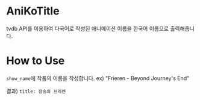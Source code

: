 # AniKoTitle
tvdb API를 이용하여 다국어로 작성된 애니메이션 이름을 한국어 이름으로 출력해줍니다.


# How to Use
`show_name`에 작품의 이름을 작성합니다.
ex) "Frieren - Beyond Journey's End"

결과)
`title: 장송의 프리렌`
